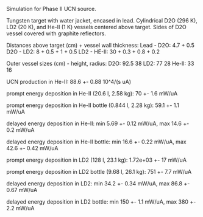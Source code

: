 Simulation for Phase II UCN source.

Tungsten target with water jacket, encased in lead.
Cylindrical D2O (296 K), LD2 (20 K), and He-II (1 K) vessels centered above target.
Sides of D2O vessel covered with graphite reflectors.

Distances above target (cm) + vessel wall thickness:
Lead - D2O: 4.7 + 0.5
D2O - LD2: 8 + 0.5 + 1 + 0.5
LD2 - HE-II: 30 + 0.3 + 0.8 + 0.2

Outer vessel sizes (cm) - height, radius:
D2O: 92.5 38
LD2: 77 28
He-II: 33 16

UCN production in He-II:
88.6 +- 0.88 10^4/(s uA)

prompt energy deposition in He-II (20.6 l, 2.58 kg):
70 +- 1.6 mW/uA

prompt energy deposition in He-II bottle (0.844 l, 2.28 kg):
59.1 +- 1.1 mW/uA

delayed energy deposition in He-II:
min 5.69 +- 0.12 mW/uA, max 14.6 +- 0.2 mW/uA

delayed energy deposition in He-II bottle:
min 16.6 +- 0.22 mW/uA, max 42.6 +- 0.42 mW/uA

prompt energy deposition in LD2 (128 l, 23.1 kg):
1.72e+03 +- 17 mW/uA

prompt energy deposition in LD2 bottle (9.68 l, 26.1 kg):
751 +- 7.7 mW/uA

delayed energy deposition in LD2:
min 34.2 +- 0.34 mW/uA, max 86.8 +- 0.67 mW/uA

delayed energy deposition in LD2 bottle:
min 150 +- 1.1 mW/uA, max 380 +- 2.2 mW/uA

